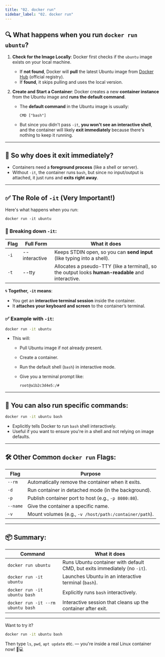 ```yaml
---
title: "02. docker run"
sidebar_label: "02. docker run"
---
```


## 🔍 **What happens when you run `docker run ubuntu`?**

1. **Check for the Image Locally**:
   Docker first checks if the `ubuntu` image exists on your local machine.

   * If **not found**, Docker will **pull** the latest Ubuntu image from [Docker Hub](https://hub.docker.com/_/ubuntu) (official registry).
   * If **found**, it skips pulling and uses the local version.

2. **Create and Start a Container**:
   Docker creates a new **container instance** from the Ubuntu image and **runs the default command**.

   * The **default command** in the Ubuntu image is usually:

     ```
     CMD ["bash"]
     ```
   * But since you didn't pass `-it`, **you won't see an interactive shell**, and the container will likely **exit immediately** because there's nothing to keep it running.

---

## 🧠 So why does it exit immediately?

* Containers need a **foreground process** (like a shell or server).
* Without `-it`, the container runs `bash`, but since no input/output is attached, it just runs and **exits right away**.

---

## ✅ The Role of `-it` (Very Important!)

Here's what happens when you run:

```
docker run -it ubuntu
```

### 🧩 Breaking down `-it`:

| Flag | Full Form     | What it does                                                                                      |
| ---- | ------------- | ------------------------------------------------------------------------------------------------- |
| `-i` | --interactive | Keeps STDIN open, so you can **send input** (like typing into a shell).                           |
| `-t` | --tty         | Allocates a pseudo-TTY (like a terminal), so the output looks **human-readable** and interactive. |

🌀 **Together, `-it` means**:

* You get an **interactive terminal session** inside the container.
* It **attaches your keyboard and screen** to the container’s terminal.

### ✅ Example with `-it`:

```bash
docker run -it ubuntu
```

* This will:

  * Pull Ubuntu image if not already present.
  * Create a container.
  * Run the default shell (`bash`) in interactive mode.
  * Give you a terminal prompt like:

    ```
    root@a1b2c3d4e5:/#
    ```

---

## 🧪 You can also run specific commands:

```bash
docker run -it ubuntu bash
```

* Explicitly tells Docker to run `bash` shell interactively.
* Useful if you want to ensure you're in a shell and not relying on image defaults.

---

## 🛠 Other Common `docker run` Flags:

| Flag     | Purpose                                                |
| -------- | ------------------------------------------------------ |
| `--rm`   | Automatically remove the container when it exits.      |
| `-d`     | Run container in detached mode (in the background).    |
| `-p`     | Publish container port to host (e.g., `-p 8080:80`).   |
| `--name` | Give the container a specific name.                    |
| `-v`     | Mount volumes (e.g., `-v /host/path:/container/path`). |

---

## 📦 Summary:

| Command                           | What it does                                                              |
| --------------------------------- | ------------------------------------------------------------------------- |
| `docker run ubuntu`               | Runs Ubuntu container with default CMD, but exits immediately (no `-it`). |
| `docker run -it ubuntu`           | Launches Ubuntu in an interactive terminal (`bash`).                      |
| `docker run -it ubuntu bash`      | Explicitly runs `bash` interactively.                                     |
| `docker run -it --rm ubuntu bash` | Interactive session that cleans up the container after exit.              |

---

Want to try it?

```bash
docker run -it ubuntu bash
```

Then type `ls`, `pwd`, `apt update` etc. — you're inside a real Linux container now! 🐳💻

